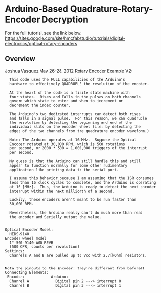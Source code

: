 Arduino-Based Quadrature-Rotary-Encoder Decryption
==============================================

For the full tutorial, see the link below:  
https://sites.google.com/site/hmcfabstudio/tutorials/digital-electronics/optical-rotary-encoders

Overview
--------

  Joshua Vasquez
  May 26-28, 2012
  Rotary Encoder Example V2:
  
      This code uses the FULL capabilities of the Arduino's 
      hardware to effectively QUADRUPLE the resolution of the encoder.
      
      At the heart of the code is a finite state machine with
      four states.  Rises and Falls in the pulses on both channels
      govern which state to enter and when to increment or 
      decrement the index counter.  
      
      The Arduino's two dedicated interrupts can detect both rises
      and falls in a signal pulse.  For this reason, we can quadruple 
      the resolution by detecting the beginning and end of the
      individual slits on the encoder wheel (i.e: by detecting the 
      edges of the two channels from the quadrature encoder waveform.) 

      Note: The Arduino operates at 16 MHz.  Suppose the Optical
      Encoder rotated at 30,000 RPM, which is 500 rotations
      per second, or 2000 * 500 = 1,000,000 triggers of the interrupt 
      per second.
      
      My guess is that the Arduino can still handle this and still
      appear to function normally for some other rudimentary 
      application like printing data to the serial port.
      
      I assume this behavior because I am assuming that the ISR consumes
      less than 16 clock cycles to complete, and the Arduino is operating 
      at 16 [MHz].  Thus, the Arduino is ready to detect the next encoder
      interrupt within the next millionth of a second.

      Luckily, these encoders aren't meant to be run faster than 
      30,000 RPM.
      
      Nevertheless, the Arduino really can't do much more than read
      the encoder and Serially output the value. 
    
    
    Optical Encoder Model:
      HEDS-9140
    Encoder wheel model
      1"-500-9140-A00 REVB
      (500 CPR, counts per revolution)
    Settings:
      Channels A and B are pulled up to Vcc with 2.7[kOhm] resistors.
   

    Note the pinouts to the Encoder: they're different from before!!
    Connecting Elements: 
     Encoder:            Arduino:  
      Channel A            Digital pin 2 ---> interrupt 0
      Channel B            Digital pin 3 ---> interrupt 1  


      
